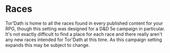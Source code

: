 # Races
Tor'Dath is home to all the races found in every published content for your RPG, though this setting was designed for a D&D 5e campaign in particular. It's not exactly difficult to find a place for each race and there really aren't any new races intended for Tor'Dath at this time. As this campaign setting expands this may be subject to change.